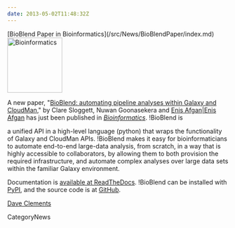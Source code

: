 ```yaml
---
date: 2013-05-02T11:48:32Z
---
```

<div class='newsItemHeader'>[BioBlend Paper in Bioinformatics](/src/News/BioBlendPaper/index.md)</div>

<div class='right'><a href='http://bit.ly/11AuV4O'><img src='/CitingGalaxy/BioinformaticsCover.gif' alt='Bioinformatics' height="125" /></a></div>

A new paper, "[BioBlend: automating pipeline analyses within Galaxy and CloudMan](http://bit.ly/11AuV4O)," by Clare Sloggett, Nuwan Goonasekera and [Enis Afgan|Enis Afgan](/EnisAfgan) has just been published in *[Bioinformatics](http://bioinformatics.oxfordjournals.org/)*. !BioBlend is 

<div class='indent'>
a unified API in a high-level language (python) that wraps the functionality of Galaxy and CloudMan APIs. !BioBlend makes it easy for bioinformaticians to automate end-to-end large-data analysis, from scratch, in a way that is highly accessible to collaborators, by allowing them to both provision the required infrastructure, and automate complex analyses over large data sets within the familiar Galaxy environment.

</div>

Documentation is [available at ReadTheDocs](http://bioblend.readthedocs.org/).  !BioBlend can be installed with [PyPI](https://pypi.python.org/pypi), and the source code is at [GitHub](https://github.com/afgane/bioblend).

[Dave Clements](/src/DaveClements/index.md)


CategoryNews
